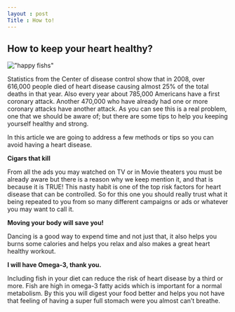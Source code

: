 ```yaml
---
layout : post
Title : How to!
---
```


How to keep your heart healthy?
---

!["happy fishs"](https://c1.staticflickr.com/1/80/241599310_48f3f4c0bc.jpg)

Statistics from the Center of disease control show that in 2008, over 616,000 people died of heart disease causing almost 25% of the total deaths in that year. Also every year about 785,000 Americans have a first coronary attack. Another 470,000 who have already had one or more coronary attacks have another attack. As you can see this is a real problem, one that we should be aware of; but there are some tips to help you keeping yourself healthy and strong. 

In this article we are going to address a few methods or tips so you can avoid having a heart disease.

<b>Cigars that kill</b>

From all the ads you may watched on TV or in Movie theaters you must be already aware but there is a reason why we keep mention it, and that is because it is TRUE!
This nasty habit is one of the top risk factors for heart disease that can be controlled. So for this one you should really trust what it being repeated to you from so many different campaigns or ads or whatever you may want to call it.

<b>Moving your body will save you!</b>

Dancing is a good way to expend time and not just that, it also helps you burns some calories and helps you relax and also makes a great heart healthy workout. 

<b>I will have Omega-3, thank you.</b>

Including fish in your diet can reduce the risk of heart disease by a third or more. Fish are high in omega-3 fatty acids which is important for a normal metabolism. By this you will digest your food better and helps you not have that feeling of having a super full stomach were you almost can’t breathe.
